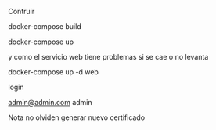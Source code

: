 

Contruir

docker-compose build

docker-compose up

y como el servicio web tiene problemas si se cae o no levanta

docker-compose up -d web

login

admin@admin.com
admin


Nota no olviden generar nuevo certificado

